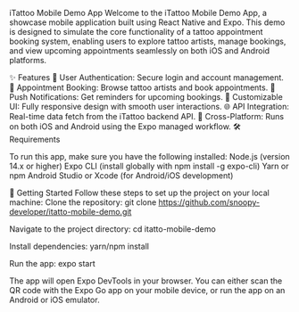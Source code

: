 iTattoo Mobile Demo App
Welcome to the iTattoo Mobile Demo App, a showcase mobile application built using React Native and Expo. This demo is designed to simulate the core functionality of a tattoo appointment booking system, enabling users to explore tattoo artists, manage bookings, and view upcoming appointments seamlessly on both iOS and Android platforms.

✨ Features
  🔑 User Authentication: Secure login and account management.
  📅 Appointment Booking: Browse tattoo artists and book appointments.
  🔔 Push Notifications: Get reminders for upcoming bookings.
  🎨 Customizable UI: Fully responsive design with smooth user interactions.
  🌐 API Integration: Real-time data fetch from the iTattoo backend API.
  📱 Cross-Platform: Runs on both iOS and Android using the Expo managed workflow.
  🛠️ Requirements

To run this app, make sure you have the following installed:
  Node.js (version 14.x or higher)
  Expo CLI (install globally with npm install -g expo-cli)
  Yarn or npm
  Android Studio or Xcode (for Android/iOS development)
  
🚀 Getting Started
  Follow these steps to set up the project on your local machine:
Clone the repository:
  git clone https://github.com/snoopy-developer/itatto-mobile-demo.git

Navigate to the project directory:
  cd itatto-mobile-demo

Install dependencies:
  yarn/npm install
  
Run the app:
  expo start

  
The app will open Expo DevTools in your browser. You can either scan the QR code with the Expo Go app on your mobile device, or run the app on an Android or iOS emulator.
